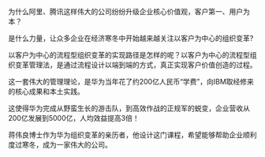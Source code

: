 为什么阿里、腾讯这样伟大的公司纷纷升级企业核心价值观，客户第一、用户为本？

是什么力量，让众多企业在经济寒冬中开始越来越关注以客户为中心的组织变革?

以客户为中心的流程型组织变革的实现路径是怎样的呢？以客户为中心的流程型组织变革管理法，是通过流程设计以端到端的方式，真正实现客户价值创造的过程。

这一套伟大的管理理论，是华为当年花了约200亿人民币“学费”，向IBM取经修来的核心成果和本土实践。

这使得华为完成从野蛮生长的游击队，到高效作战的正规军的蜕变，企业营收从200亿发展到5000亿，人均效益提高3倍！

蒋伟良博士作为华为组织变革的亲历者，他设计这门课程，希望能够帮助企业顺利度过寒冬，成为一家伟大的公司。